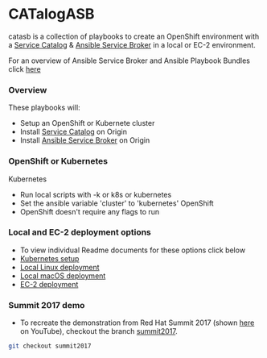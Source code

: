 # CATalogASB

catasb is a collection of playbooks to create an OpenShift environment with a [Service Catalog](https://github.com/kubernetes-incubator/service-catalog) & [Ansible Service Broker](https://github.com/openshift/ansible-service-broker) in a local or EC-2 environment.


For an overview of Ansible Service Broker and Ansible Playbook Bundles click [here](https://github.com/openshift/ansible-service-broker/blob/master/docs/introduction.md)

### Overview
These playbooks will:
  * Setup an OpenShift or Kubernete cluster
  * Install [Service Catalog](https://github.com/kubernetes-incubator/service-catalog) on Origin
  * Install [Ansible Service Broker](https://github.com/openshift/ansible-service-broker) on Origin


### OpenShift or Kubernetes
Kubernetes
  * Run local scripts with -k or k8s or kubernetes
  * Set the ansible variable 'cluster' to 'kubernetes'
OpenShift
  * OpenShift doesn't require any flags to run


### Local and EC-2 deployment options
  * To view individual Readme documents for these options click below
  * [Kubernetes setup](kubernetes/README.md)
  * [Local Linux deployment](local/linux/README.md)
  * [Local macOS deployment](local/mac/README.md)
  * [EC-2 deployment](ec2/README.md)


### Summit 2017 demo
  * To recreate the demonstration from Red Hat Summit 2017 (shown [here](https://github.com/fusor/catasb/pull/87) on YouTube), checkout the branch [summit2017](https://github.com/fusor/catasb/tree/summit2017).
  ```bash
  git checkout summit2017
  ```
